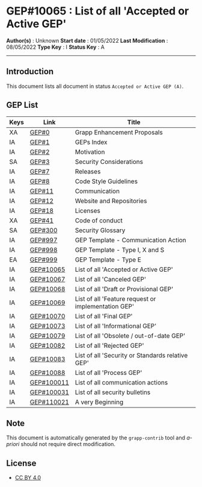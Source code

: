 # GEP#10065 : List of all 'Accepted or Active GEP'

__Author(s)__ : Unknown
__Start date__ : 01/05/2022
__Last Modification__ : 08/05/2022
__Type Key__ : I
__Status Key__ : A

----------------------

## Introduction

This document lists all document in status `Accepted or Active GEP (A)`.


## GEP List

| Keys | Link | Title |
|-|-|-|
| XA | [GEP#0](./gep-0.md) | Grapp Enhancement Proposals |
| IA | [GEP#1](./gep-1.md) | GEPs Index |
| IA | [GEP#2](./gep-2.md) | Motivation |
| SA | [GEP#3](./gep-3.md) | Security Considerations |
| IA | [GEP#7](./gep-7.md) | Releases |
| IA | [GEP#8](./gep-8.md) | Code Style Guidelines |
| IA | [GEP#11](./gep-11.md) | Communication |
| IA | [GEP#12](./gep-12.md) | Website and Repositories |
| IA | [GEP#18](./gep-18.md) | Licenses |
| XA | [GEP#41](./gep-41.md) | Code of conduct |
| SA | [GEP#300](./gep-300.md) | Security Glossary |
| IA | [GEP#997](./gep-997.md) | GEP Template - Communication Action |
| IA | [GEP#998](./gep-998.md) | GEP Template - Type I, X and S |
| EA | [GEP#999](./gep-999.md) | GEP Template - Type E |
| IA | [GEP#10065](./gep-10065.md) | List of all 'Accepted or Active GEP' |
| IA | [GEP#10067](./gep-10067.md) | List of all 'Canceled GEP' |
| IA | [GEP#10068](./gep-10068.md) | List of all 'Draft or Provisional GEP' |
| IA | [GEP#10069](./gep-10069.md) | List of all 'Feature request or implementation GEP' |
| IA | [GEP#10070](./gep-10070.md) | List of all 'Final GEP' |
| IA | [GEP#10073](./gep-10073.md) | List of all 'Informational GEP' |
| IA | [GEP#10079](./gep-10079.md) | List of all 'Obsolete / out-of-date GEP' |
| IA | [GEP#10082](./gep-10082.md) | List of all 'Rejected GEP' |
| IA | [GEP#10083](./gep-10083.md) | List of all 'Security or Standards relative GEP' |
| IA | [GEP#10088](./gep-10088.md) | List of all 'Process GEP' |
| IA | [GEP#100011](./gep-100011.md) | List of all communication actions |
| IA | [GEP#100031](./gep-100031.md) | List of all security bulletins |
| IA | [GEP#110021](./gep-110021.md) | A very Beginning |
## Note

This document is automatically generated by the `grapp-contrib` tool and _a-priori_ should not require direct modification.


## License

- [CC BY 4.0](https://creativecommons.org/licenses/by/4.0/)